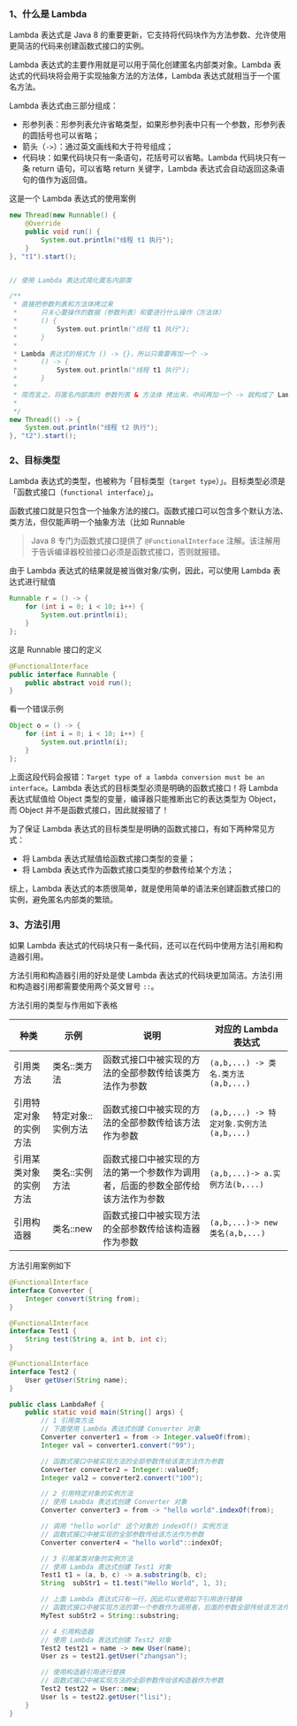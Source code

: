 ### 1、什么是 Lambda

Lambda 表达式是 Java 8 的重要更新，它支持将代码块作为方法参数、允许使用更简洁的代码来创建函数式接口的实例。



Lambda 表达式的主要作用就是可以用于简化创建匿名内部类对象。Lambda 表达式的代码块将会用于实现抽象方法的方法体，Lambda 表达式就相当于一个匿名方法。



Lambda 表达式由三部分组成：

- 形参列表：形参列表允许省略类型，如果形参列表中只有一个参数，形参列表的圆括号也可以省略；
- 箭头（`->`）：通过英文画线和大于符号组成；
- 代码块：如果代码块只有一条语句，花括号可以省略。Lambda 代码块只有一条 return 语句，可以省略 return 关键字，Lambda 表达式会自动返回这条语句的值作为返回值。



这是一个 Lambda 表达式的使用案例

```java
new Thread(new Runnable() {
    @Override
    public void run() {
        System.out.println("线程 t1 执行");
    }
}, "t1").start();


// 使用 Lambda 表达式简化匿名内部类

/**
 * 直接把参数列表和方法体拷过来
 *      只关心要操作的数据（参数列表）和要进行什么操作（方法体）
 *      () {
 *          System.out.println("线程 t1 执行");
 *      }
 *
 * Lambda 表达式的格式为 () -> {}，所以只需要再加一个 ->
 *      () -> {
 *          System.out.println("线程 t1 执行");
 *      }
 *
 * 简而言之，将匿名内部类的 参数列表 & 方法体 拷出来，中间再加一个 -> 就构成了 Lambda 表达式
 *
 */
new Thread(() -> {
    System.out.println("线程 t2 执行");
}, "t2").start();
```



### 2、目标类型

Lambda 表达式的类型，也被称为「目标类型（`target type`）」。目标类型必须是「函数式接口（`functional interface`）」。



函数式接口就是只包含一个抽象方法的接口。函数式接口可以包含多个默认方法、类方法，但仅能声明一个抽象方法（比如 Runnable

> Java 8 专门为函数式接口提供了 `@FunctionalInterface` 注解。该注解用于告诉编译器校验接口必须是函数式接口，否则就报错。



由于 Lambda 表达式的结果就是被当做对象/实例，因此，可以使用 Lambda 表达式进行赋值

```java
Runnable r = () -> {
    for (int i = 0; i < 10; i++) {
        System.out.println(i);
    }
};
```

这是 Runnable 接口的定义

```java
@FunctionalInterface
public interface Runnable {
    public abstract void run();
}
```

看一个错误示例

```java
Object o = () -> {
    for (int i = 0; i < 10; i++) {
        System.out.println(i);
    }
};
```



上面这段代码会报错：`Target type of a lambda conversion must be an interface`。Lambda 表达式的目标类型必须是明确的函数式接口！将 Lambda 表达式赋值给 Object 类型的变量，编译器只能推断出它的表达类型为 Object，而 Object 并不是函数式接口，因此就报错了！



为了保证 Lambda 表达式的目标类型是明确的函数式接口，有如下两种常见方式：

- 将 Lambda 表达式赋值给函数式接口类型的变量；
- 将 Lambda 表达式作为函数式接口类型的参数传给某个方法；



综上，Lambda 表达式的本质很简单，就是使用简单的语法来创建函数式接口的实例，避免匿名内部类的繁琐。



### 3、方法引用

如果 Lambda 表达式的代码块只有一条代码，还可以在代码中使用方法引用和构造器引用。

方法引用和构造器引用的好处是使 Lambda 表达式的代码块更加简洁。方法引用和构造器引用都需要使用两个英文冒号 `::`。



方法引用的类型与作用如下表格

| 种类                   | 示例               | 说明                                                         | 对应的 Lambda 表达式                      |
| ---------------------- | ------------------ | ------------------------------------------------------------ | ----------------------------------------- |
| 引用类方法             | 类名::类方法       | 函数式接口中被实现的方法的全部参数传给该类方法作为参数       | `(a,b,...) -> 类名.类方法(a,b,...)`       |
| 引用特定对象的实例方法 | 特定对象::实例方法 | 函数式接口中被实现的方法的全部参数传给该方法作为参数         | `(a,b,...) -> 特定对象.实例方法(a,b,...)` |
| 引用某类对象的实例方法 | 类名::实例方法     | 函数式接口中被实现的方法的第一个参数作为调用者，后面的参数全部传给该方法作为参数 | `(a,b,...)-> a.实例方法(b,...)`           |
| 引用构造器             | 类名::new          | 函数式接口中被实现方法的全部参数传给该构造器作为参数         | `(a,b,...)-> new 类名(a,b,...)`           |



方法引用案例如下

```java
@FunctionalInterface
interface Converter {
    Integer convert(String from);
}

@FunctionalInterface
interface Test1 {
    String test(String a, int b, int c);
}

@FunctionalInterface
interface Test2 {
    User getUser(String name);
}

public class LambdaRef {
    public static void main(String[] args) {
        // 1 引用类方法
        // 下面使用 Lambda 表达式创建 Converter 对象
        Converter converter1 = from -> Integer.valueOf(from);
        Integer val = converter1.convert("99");

        // 函数式接口中被实现方法的全部参数传给该类方法作为参数
        Converter converter2 = Integer::valueOf;
        Integer val2 = converter2.convert("100");

        // 2 引用特定对象的实例方法
        // 使用 Lmabda 表达式创建 Converter 对象
        Converter converter3 = from -> "hello world".indexOf(from);

        // 调用 "hello world" 这个对象的 indexOf() 实例方法
        // 函数式接口中被实现的全部参数传给该方法作为参数
        Converter converter4 = "hello world"::indexOf;

        // 3 引用某类对象的实例方法
        // 使用 Lambda 表达式创建 Test1 对象
        Test1 t1 = (a, b, c) -> a.substring(b, c);
        String  subStr1 = t1.test("Hello World", 1, 3);

        // 上面 Lambda 表达式只有一行，因此可以使用如下引用进行替换
        // 函数式接口中被实现方法的第一个参数作为调用者，后面的参数全部传给该方法作为参数
        MyTest subStr2 = String::substring;

        // 4 引用构造器
        // 使用 Lambda 表达式创建 Test2 对象
        Test2 test21 = name -> new User(name);
        User zs = test21.getUser("zhangsan");

        // 使用构造器引用进行替换
        // 函数式接口中被实现方法的全部参数传给该构造器作为参数
        Test2 test22 = User::new;
        User ls = test22.getUser("lisi");
    }
}
```

